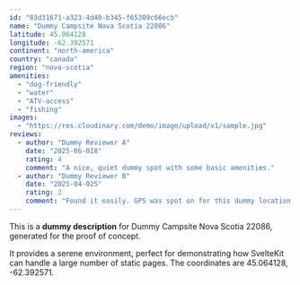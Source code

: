 ```yaml
---
id: "83d31671-a323-4d40-b345-f65309c66ecb"
name: "Dummy Campsite Nova Scotia 22086"
latitude: 45.064128
longitude: -62.392571
continent: "north-america"
country: "canada"
region: "nova-scotia"
amenities:
  - "dog-friendly"
  - "water"
  - "ATV-access"
  - "fishing"
images:
  - "https://res.cloudinary.com/demo/image/upload/v1/sample.jpg"
reviews:
  - author: "Dummy Reviewer A"
    date: "2025-06-018"
    rating: 4
    comment: "A nice, quiet dummy spot with some basic amenities."
  - author: "Dummy Reviewer B"
    date: "2025-04-025"
    rating: 2
    comment: "Found it easily. GPS was spot on for this dummy location."
---
```


This is a **dummy description** for Dummy Campsite Nova Scotia 22086, generated for the proof of concept.

It provides a serene environment, perfect for demonstrating how SvelteKit can handle a large number of static pages. The coordinates are 45.064128, -62.392571.
